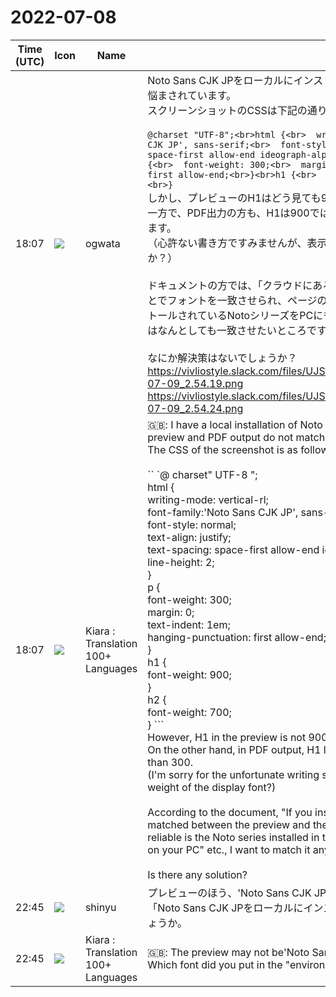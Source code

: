 # 2022-07-08

|Time (UTC)|Icon|Name|Message|
|---|---|---|---|
|18:07|![](https://avatars.slack-edge.com/2019-11-22/845042642576_070441337abaca9fb7b3_72.png)|ogwata|Noto Sans CJK JPをローカルにインストールした環境で、プレビューとPDF出力が一致しない症状に悩まされています。<br>スクリーンショットのCSSは下記の通りです。<br><br>```@charset "UTF-8";<br>html {<br>  writing-mode: vertical-rl;<br>  font-family: 'Noto Sans CJK JP', sans-serif;<br>  font-style: normal;<br>  text-align: justify;<br>  text-spacing: space-first allow-end ideograph-alpha ideograph-numeric;<br>  line-height: 2;<br>}<br>p {<br>  font-weight: 300;<br>  margin: 0;<br>  text-indent: 1em;<br>  hanging-punctuation: first allow-end;<br>}<br>h1 {<br>  font-weight: 900;<br>}<br>h2 {<br>  font-weight: 700; <br>}```<br>しかし、プレビューのH1はどう見ても900はなく500といったところ、H2は400くらいか。<br>一方で、PDF出力の方も、H1は900ではなく700のように見えます。そして本文は300よりも細く見えます。<br>（心許ない書き方ですみませんが、表示フォントのウェイトが定量的に分かる方法はあるのでしょうか？）<br><br>ドキュメントの方では、「クラウドにあるフォントをPCにもインストールすればプレビューとPDF出力とでフォントを一致させられ、ページのズレも発生しません。もっとも確実なのは、クラウドにインストールされているNotoシリーズをPCにもインストールすること」等と書いた部分の図版なので、ここはなんとしても一致させたいところです。<br><br>なにか解決策はないでしょうか？<br>https://vivliostyle.slack.com/files/UJS3RCS86/F03NV71AG2W/____________________________2022-07-09_2.54.19.png<br>https://vivliostyle.slack.com/files/UJS3RCS86/F03P7SCUUKB/____________________________2022-07-09_2.54.24.png|
|18:07|![](https://avatars.slack-edge.com/2021-08-02/2324149410423_2aa7423c4133ecb9f168_72.png)|Kiara : Translation 100+ Languages|🇬🇧: I have a local installation of Noto Sans CJK JP and am suffering from a symptom that the preview and PDF output do not match.<br>The CSS of the screenshot is as follows.<br><br>`` `@ charset" UTF-8 ";<br>html {<br>  writing-mode: vertical-rl;<br>  font-family:'Noto Sans CJK JP', sans-serif;<br>  font-style: normal;<br>  text-align: justify;<br>  text-spacing: space-first allow-end ideograph-alpha ideograph-numeric;<br>  line-height: 2;<br>}<br>p {<br>  font-weight: 300;<br>  margin: 0;<br>  text-indent: 1em;<br>  hanging-punctuation: first allow-end;<br>}<br>h1 {<br>  font-weight: 900;<br>}<br>h2 {<br>  font-weight: 700;<br>} ```<br>However, H1 in the preview is not 900 but 500, but H2 is about 400.<br>On the other hand, in PDF output, H1 looks like 700 instead of 900. And the text looks thinner than 300.<br>(I'm sorry for the unfortunate writing style, but is there a way to quantitatively understand the weight of the display font?)<br><br>According to the document, "If you install the font in the cloud on your PC, the font can be matched between the preview and the PDF output, and the page will not be misaligned. The most reliable is the Noto series installed in the cloud. Since it is a version of the part that says "Install it on your PC" etc., I want to match it anyway.<br><br>Is there any solution?|
|22:45|![](https://avatars.slack-edge.com/2018-04-27/354445776386_e258f5ed5ba887b08668_72.jpg)|shinyu|プレビューのほう、'Noto Sans CJK JP' になっていないのでないでしょうか。<br>「Noto Sans CJK JPをローカルにインストールした環境」というのは、どのフォントを入れたのでしょうか。|
|22:45|![](https://avatars.slack-edge.com/2021-08-02/2324149410423_2aa7423c4133ecb9f168_72.png)|Kiara : Translation 100+ Languages|🇬🇧: The preview may not be'Noto Sans CJK JP'.<br>Which font did you put in the "environment where Noto Sans CJK JP was installed locally"?|
